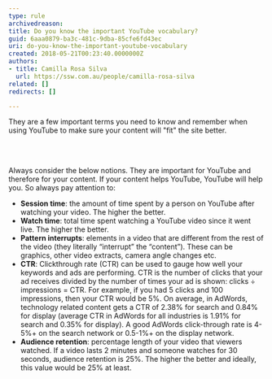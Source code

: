 ```yaml
---
type: rule
archivedreason: 
title: Do you know the important YouTube vocabulary?
guid: 6aaa0879-ba3c-481c-9dba-85cfe6fd43ec
uri: do-you-know-the-important-youtube-vocabulary
created: 2018-05-21T00:23:40.0000000Z
authors:
- title: Camilla Rosa Silva
  url: https://ssw.com.au/people/camilla-rosa-silva
related: []
redirects: []

---
```



<p>They are a few important terms you need to know and remember when using YouTube to make sure your content will &quot;fit&quot; the site better.<br></p>
<br><excerpt class='endintro'></excerpt><br>
<p>Always consider the below notions. They are important for YouTube and therefore for your content. If your content helps YouTube, YouTube will help you. So always pay attention to&#58;<br></p><ul><li><strong>Session time</strong>&#58; the amount of time spent by a person on YouTube after watching your video. The higher the better.</li><li><strong>Watch time</strong>&#58; total time spent watching a YouTube video since it went live. The higher the better.</li><li><strong>Pattern interrupts</strong>&#58; elements in a video that are different from the rest of the video (they literally “interrupt” the “content”). These can be graphics, other video extracts, camera angle changes etc.</li><li><strong>CTR</strong>&#58; Clickthrough rate (CTR) can be used to gauge how well your keywords and ads are performing. CTR is the number of clicks that your ad receives divided by the number of times your ad is shown&#58; clicks ÷ impressions = CTR. For example, if you had 5 clicks and 100 impressions, then your CTR would be 5%. On average, in AdWords, technology related content gets a CTR of 2.38% for search and 0.84% for display (average CTR in AdWords for all industries is 1.91% for search and 0.35% for display). A good AdWords click-through rate is 4-5%+ on the search network or 0.5-1%+ on the display network.</li><li><strong>Audience retention</strong>&#58; percentage length of your video that viewers watched. If a video lasts 2 minutes and someone watches for 30 seconds, audience retention is 25%. The higher the better and ideally, this value would be 25% at least.</li></ul>


